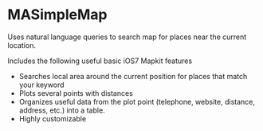 MASimpleMap
===========

Uses natural language queries to search map for places near the current location. 

Includes the following useful basic iOS7 Mapkit features 
 
- Searches local area around the current position for places that match your keyword
- Plots several points with distances
- Organizes useful data from the plot point (telephone, website, distance, address, etc.) into a table. 
- Highly customizable

